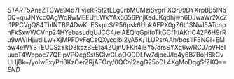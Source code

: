 $START$5AnaZTCWa94d7FvjeRR5t2tLLg0rbMCMziSvgrFXQr99DYXrpBB5lN66Q+quJNYcc0AgWqRwMEEUfLWkYAx5656PnjKedJKqdhjwh6DJwaWr2XcZl1PPCVgQ84TbINTBP4DwKnESkpcS/P56psk6UbkAFPX0gZ6L1SNwI5ATcnpnFkSxwWCVnp24HYebasLdqUJCC4/eIAEQiqGplfoTkGCf1tiAKrIC42F6H9rRu9wWIHjwdILw+XjMPFDvFqCsQXycgibI2yA5K/1LUPsrAAh/bos1iF3NGi+EMaw4eWY3TEUCSzYkD3kpzBEEta4ZUjnUFKh4jBY5/drsSYXq6w/RCJ7pVHeIuuoT4Wppoc77QEIpVPQcgSst5GlwCLoOQDDLfw7djpeJ/Iq4y6B7BoH6kCvUHjBk+/yoIwFxyPri8KzOerZRjAFOry/0QCnl2egG25oDL4XgMoDqgSfZKQ==$END$